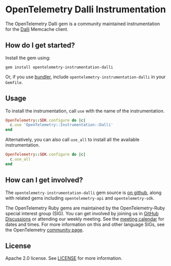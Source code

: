 # OpenTelemetry Dalli Instrumentation

The OpenTelemetry Dalli gem is a community maintained instrumentation for the [Dalli][dalli-home] Memcache client.

## How do I get started?

Install the gem using:

```
gem install opentelemetry-instrumentation-dalli
```

Or, if you use [bundler][bundler-home], include `opentelemetry-instrumentation-dalli` in your `Gemfile`.

## Usage

To install the instrumentation, call `use` with the name of the instrumentation.

```ruby
OpenTelemetry::SDK.configure do |c|
  c.use 'OpenTelemetry::Instrumentation::Dalli'
end
```

Alternatively, you can also call `use_all` to install all the available instrumentation.

```ruby
OpenTelemetry::SDK.configure do |c|
  c.use_all
end
```

## How can I get involved?

The `opentelemetry-instrumentation-dalli` gem source is [on github][repo-github], along with related gems including `opentelemetry-api` and `opentelemetry-sdk`.

The OpenTelemetry Ruby gems are maintained by the OpenTelemetry-Ruby special interest group (SIG). You can get involved by joining us in [GitHub Discussions][discussions-url] or attending our weekly meeting. See the [meeting calendar][community-meetings] for dates and times. For more information on this and other language SIGs, see the OpenTelemetry [community page][ruby-sig].

## License

Apache 2.0 license. See [LICENSE][license-github] for more information.

[dalli-home]: https://github.com/petergoldstein/dalli
[bundler-home]: https://bundler.io
[repo-github]: https://github.com/open-telemetry/opentelemetry-ruby
[license-github]: https://github.com/open-telemetry/opentelemetry-ruby/blob/main/LICENSE
[ruby-sig]: https://github.com/open-telemetry/community#ruby-sig
[community-meetings]: https://github.com/open-telemetry/community#community-meetings
[discussions-url]: https://github.com/open-telemetry/opentelemetry-ruby/discussions
